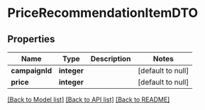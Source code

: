 # PriceRecommendationItemDTO

## Properties
Name | Type | Description | Notes
------------ | ------------- | ------------- | -------------
**campaignId** | **integer** |  | [default to null]
**price** | **integer** |  | [default to null]

[[Back to Model list]](../README.md#documentation-for-models) [[Back to API list]](../README.md#documentation-for-api-endpoints) [[Back to README]](../README.md)


